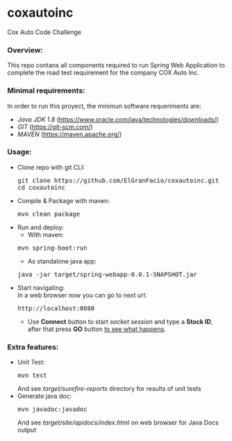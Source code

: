 # coxautoinc
Cox Auto Code Challenge

### Overview:
This repo contans all components required to run Spring Web Application to complete the road test requirement for the company COX Auto Inc.

### Minimal requirements:
In order to run this proyect, the minimun software requeriments are:
  - _Java JDK 1.8_ (https://www.oracle.com/java/technologies/downloads/)
  - _GIT_ (https://git-scm.com/)
  - _MAVEN_ (https://maven.apache.org/)

### Usage:
- Clone repo with git CLI:
  <pre>git clone https://github.com/ElGranFacio/coxautoinc.git
  cd coxautoinc</pre>
- Compile & Package with maven:
  <pre>mvn clean package</pre>
- Run and deploy:
  - With maven:
  <pre>mvn spring-boot:run</pre>
  - As standalone java app:
  <pre>java -jar target/spring-webapp-0.0.1-SNAPSHOT.jar</pre>
- Start navigating:</br>
  In a web browser now you can go to next url:
  <pre>http://localhost:8080</pre>
  - Use <strong>Connect</strong> button to start <i>socket session</i> and type a <strong>Stock ID</strong>, after that press <strong>GO</strong> button <u>to see what happens</u>.

### Extra features:
- Unit Test:
  <pre>mvn test</pre>
  And see <i>target/surefire-reports</i> directory for results of unit tests
- Generate java doc:
  <pre>mvn javadoc:javadoc</pre>
  And see <i>target/site/apidocs/index.html</i> on web browser for Java Docs output
